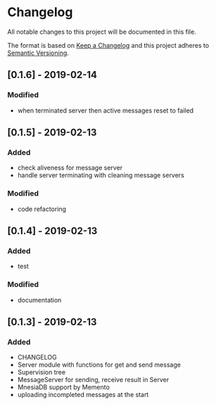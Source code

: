 # Changelog
All notable changes to this project will be documented in this file.

The format is based on [Keep a Changelog](http://keepachangelog.com/en/1.0.0/)
and this project adheres to [Semantic Versioning](http://semver.org/spec/v2.0.0.html).

## [0.1.6] - 2019-02-14
### Modified
- when terminated server then active messages reset to failed

## [0.1.5] - 2019-02-13
### Added
- check aliveness for message server
- handle server terminating with cleaning message servers

### Modified
- code refactoring

## [0.1.4] - 2019-02-13
### Added
- test

### Modified
- documentation

## [0.1.3] - 2019-02-13
### Added
- CHANGELOG
- Server module with functions for get and send message
- Supervision tree
- MessageServer for sending, receive result in Server
- MnesiaDB support by Memento
- uploading incompleted messages at the start
